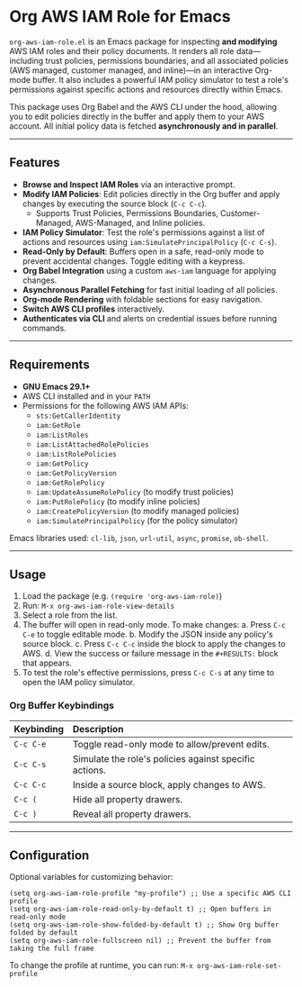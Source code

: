 # Org AWS IAM Role for Emacs

`org-aws-iam-role.el` is an Emacs package for inspecting **and modifying** AWS IAM roles and their policy documents. It renders all role data—including trust policies, permissions boundaries, and all associated policies (AWS managed, customer managed, and inline)—in an interactive Org-mode buffer. It also includes a powerful IAM policy simulator to test a role's permissions against specific actions and resources directly within Emacs.

This package uses Org Babel and the AWS CLI under the hood, allowing you to edit policies directly in the buffer and apply them to your AWS account. All initial policy data is fetched **asynchronously and in parallel**.

-----

## Features

  * **Browse and Inspect IAM Roles** via an interactive prompt.
  * **Modify IAM Policies**: Edit policies directly in the Org buffer and apply changes by executing the source block (`C-c C-c`).
      * Supports Trust Policies, Permissions Boundaries, Customer-Managed, AWS-Managed, and Inline policies.
  * **IAM Policy Simulator**: Test the role's permissions against a list of actions and resources using `iam:SimulatePrincipalPolicy` (`C-c C-s`).
  * **Read-Only by Default**: Buffers open in a safe, read-only mode to prevent accidental changes. Toggle editing with a keypress.
  * **Org Babel Integration** using a custom `aws-iam` language for applying changes.
  * **Asynchronous Parallel Fetching** for fast initial loading of all policies.
  * **Org-mode Rendering** with foldable sections for easy navigation.
  * **Switch AWS CLI profiles** interactively.
  * **Authenticates via CLI** and alerts on credential issues before running commands.

-----

## Requirements

  * **GNU Emacs 29.1+**
  * AWS CLI installed and in your `PATH`
  * Permissions for the following AWS IAM APIs:
      * `sts:GetCallerIdentity`
      * `iam:GetRole`
      * `iam:ListRoles`
      * `iam:ListAttachedRolePolicies`
      * `iam:ListRolePolicies`
      * `iam:GetPolicy`
      * `iam:GetPolicyVersion`
      * `iam:GetRolePolicy`
      * `iam:UpdateAssumeRolePolicy` (to modify trust policies)
      * `iam:PutRolePolicy` (to modify inline policies)
      * `iam:CreatePolicyVersion` (to modify managed policies)
      * `iam:SimulatePrincipalPolicy` (for the policy simulator)

Emacs libraries used: `cl-lib`, `json`, `url-util`, `async`, `promise`, `ob-shell`.

-----

## Usage

1.  Load the package (e.g. `(require 'org-aws-iam-role)`)
2.  Run:
    `M-x org-aws-iam-role-view-details`
3.  Select a role from the list.
4.  The buffer will open in read-only mode. To make changes:
    a.  Press `C-c C-e` to toggle editable mode.
    b.  Modify the JSON inside any policy's source block.
    c.  Press `C-c C-c` inside the block to apply the changes to AWS.
    d.  View the success or failure message in the `#+RESULTS:` block that appears.
5.  To test the role's effective permissions, press `C-c C-s` at any time to open the IAM policy simulator.

### Org Buffer Keybindings

| Keybinding | Description |
| :--- | :--- |
| `C-c C-e` | Toggle read-only mode to allow/prevent edits. |
| `C-c C-s` | Simulate the role's policies against specific actions. |
| `C-c C-c` | Inside a source block, apply changes to AWS. |
| `C-c (` | Hide all property drawers. |
| `C-c )` | Reveal all property drawers. |

-----

## Configuration

Optional variables for customizing behavior:

```elisp
(setq org-aws-iam-role-profile "my-profile") ;; Use a specific AWS CLI profile
(setq org-aws-iam-role-read-only-by-default t) ;; Open buffers in read-only mode
(setq org-aws-iam-role-show-folded-by-default t) ;; Show Org buffer folded by default
(setq org-aws-iam-role-fullscreen nil) ;; Prevent the buffer from taking the full frame
```

To change the profile at runtime, you can run:
`M-x org-aws-iam-role-set-profile`
